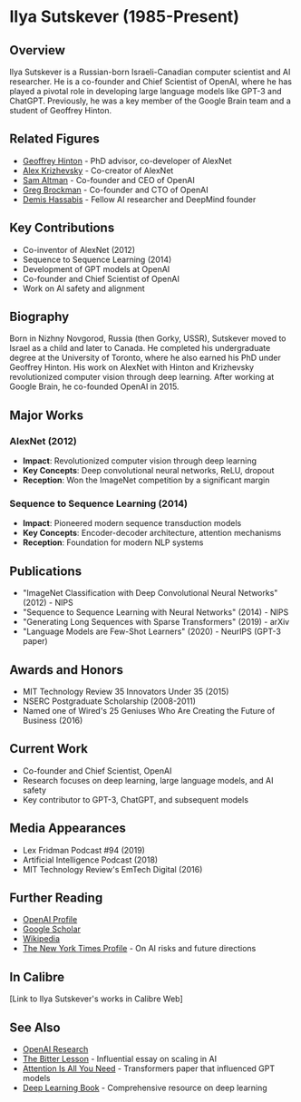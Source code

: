 ﻿# Ilya Sutskever (1985-Present)

## Overview
Ilya Sutskever is a Russian-born Israeli-Canadian computer scientist and AI researcher. He is a co-founder and Chief Scientist of OpenAI, where he has played a pivotal role in developing large language models like GPT-3 and ChatGPT. Previously, he was a key member of the Google Brain team and a student of Geoffrey Hinton.

## Related Figures
- [Geoffrey Hinton](/ai/persons/geoffrey_hinton.md) - PhD advisor, co-developer of AlexNet
- [Alex Krizhevsky](/ai/persons/alex_krizhevsky.md) - Co-creator of AlexNet
- [Sam Altman](/ai/persons/sam_altman.md) - Co-founder and CEO of OpenAI
- [Greg Brockman](/ai/persons/greg_brockman.md) - Co-founder and CTO of OpenAI
- [Demis Hassabis](/ai/persons/demis_hassabis.md) - Fellow AI researcher and DeepMind founder

## Key Contributions
- Co-inventor of AlexNet (2012)
- Sequence to Sequence Learning (2014)
- Development of GPT models at OpenAI
- Co-founder and Chief Scientist of OpenAI
- Work on AI safety and alignment

## Biography
Born in Nizhny Novgorod, Russia (then Gorky, USSR), Sutskever moved to Israel as a child and later to Canada. He completed his undergraduate degree at the University of Toronto, where he also earned his PhD under Geoffrey Hinton. His work on AlexNet with Hinton and Krizhevsky revolutionized computer vision through deep learning. After working at Google Brain, he co-founded OpenAI in 2015.

## Major Works
### AlexNet (2012)
- **Impact**: Revolutionized computer vision through deep learning
- **Key Concepts**: Deep convolutional neural networks, ReLU, dropout
- **Reception**: Won the ImageNet competition by a significant margin

### Sequence to Sequence Learning (2014)
- **Impact**: Pioneered modern sequence transduction models
- **Key Concepts**: Encoder-decoder architecture, attention mechanisms
- **Reception**: Foundation for modern NLP systems

## Publications
- "ImageNet Classification with Deep Convolutional Neural Networks" (2012) - NIPS
- "Sequence to Sequence Learning with Neural Networks" (2014) - NIPS
- "Generating Long Sequences with Sparse Transformers" (2019) - arXiv
- "Language Models are Few-Shot Learners" (2020) - NeurIPS (GPT-3 paper)

## Awards and Honors
- MIT Technology Review 35 Innovators Under 35 (2015)
- NSERC Postgraduate Scholarship (2008-2011)
- Named one of Wired's 25 Geniuses Who Are Creating the Future of Business (2016)

## Current Work
- Co-founder and Chief Scientist, OpenAI
- Research focuses on deep learning, large language models, and AI safety
- Key contributor to GPT-3, ChatGPT, and subsequent models

## Media Appearances
- Lex Fridman Podcast #94 (2019)
- Artificial Intelligence Podcast (2018)
- MIT Technology Review's EmTech Digital (2016)

## Further Reading
- [OpenAI Profile](https://openai.com/team/ilya-sutskever/)
- [Google Scholar](https://scholar.google.com/citations?user=xkZqM1UAAAAJ)
- [Wikipedia](https://en.wikipedia.org/wiki/Ilya_Sutskever)
- [The New York Times Profile](https://www.nytimes.com/2023/05/01/technology/ai-google-chatbot-engineer-quits-hinton.html) - On AI risks and future directions

## In Calibre
[Link to Ilya Sutskever's works in Calibre Web]

## See Also
- [OpenAI Research](https://openai.com/research/)
- [The Bitter Lesson](http://www.incompleteideas.net/IncIdeas/BitterLesson.html) - Influential essay on scaling in AI
- [Attention Is All You Need](https://arxiv.org/abs/1706.03762) - Transformers paper that influenced GPT models
- [Deep Learning Book](https://www.deeplearningbook.org/) - Comprehensive resource on deep learning


